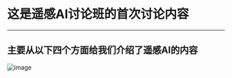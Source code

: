 # 这是遥感AI讨论班的首次讨论内容
-----------------------------
## 主要从以下四个方面给我们介绍了遥感AI的内容
![image](Snipaste_2023-12-22_20-20-48.png)

